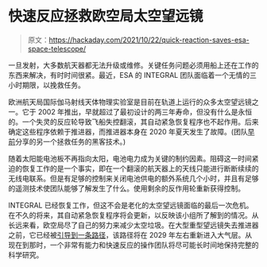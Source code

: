 # 快速反应拯救欧空局太空望远镜

> 原文：<https://hackaday.com/2021/10/22/quick-reaction-saves-esa-space-telescope/>

一旦发射，大多数航天器都无法升级或维修。关键任务问题必须用船上还在工作的东西来解决，有时时间很紧。最近，ESA 的 INTEGRAL 团队面临着一个无情的三小时期限，以挽救任务。

欧洲航天局国际伽马射线天体物理实验室是目前在轨道上运行的众多太空望远镜之一。它于 2002 年推出，早就超过了最初设计的两三年寿命，但没有什么是永恒的。一个失灵的反应轮导致飞船失控翻滚，其自动紧急恢复程序也不起作用。后来确定这些程序依赖于推进器，而推进器本身在 2020 年夏天发生了故障。(团队[早前](https://www.esa.int/Enabling_Support/Operations/Rescuing_Integral_No_thrust_No_problem)分享的另一个拯救任务的黑客技术。)

随着太阳能电池板不再指向太阳，电池电力成为关键的制约因素。阻碍这一时间紧迫的恢复工作的是一个事实，即在一个翻滚的航天器上的天线只能进行断断续续的无线电联系。但是有足够的控制来关闭电池供电的额外系统几个小时，并且有足够的遥测技术使团队能够了解发生了什么。使用剩余的反作用轮重新获得控制。

INTEGRAL 已经恢复工作，但这不会是老化的太空望远镜面临的最后一次危机。在不久的将来，其自动紧急恢复程序将会更新，以反映该小组所了解到的情况。从长远来看，欧空局尽了自己的努力来减少太空垃圾。在大型重型望远镜失去推进器之前，它已经被[引导到一条路径](https://arc.aiaa.org/doi/10.2514/6.2016-2359)，该路径将在 2029 年左右重新进入大气层。从现在到那时，一个非常有能力和快速反应的操作团队将尽可能长时间地保持完整的科学研究。
